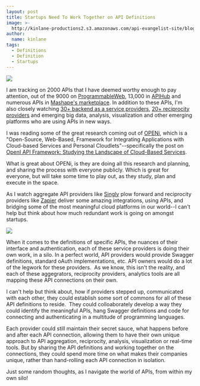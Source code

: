 ```yaml
---
layout: post
title: Startups Need To Work Together on API Definitions
image: >-
  http://kinlane-productions2.s3.amazonaws.com/api-evangelist-site/blog/openi-logo.png
author:
  name: kinlane
tags:
  - Definitions
  - Definition
  - Startups
---
```

[![](https://s3.amazonaws.com/kinlane-productions2/baas/openi/openi-logo.png)](http://www.openi-ict.eu/)

I am tracking on 2000 APIs that I have deemed worthy enough to pay attention, out of the 9000 on [ProgrammableWeb](http://programmableweb.com), 13,000 in [APIHub](http://apihub.com) and numerous APIs in [Mashape's marketplace](http://mashape.com). In addition to these APIs, I'm also closely watching [30+ backend as a service providers](http://baas.apievangelist.com/ "backend as a service providers"), [20+ reciprocity providers](http://reciprocity.apievangelist.com/ "reciprocity providers") and emerging big data, analysis, visualization and other emerging platforms who are using APIs in new ways.

I was reading some of the great research coming out of [OPENi](http://www.openi-ict.eu/), which is a "Open-Source, Web-Based, Framework for Integrating Applications with Cloud-based Services and Personal Cloudlets"--specifically the post on [OpenI API Framework: Studying the Landscape of Cloud-Based Services](http://www.openi-ict.eu/openi-api-framework-part-i-studying-the-landscape-of-cloud-based-services/).

What is great about OPENi, is they are doing all this research and planning, and sharing the process with everyone publicly. Which is great for everyone, but will take some time to play out, as they study, plan and execute in the space.

As I watch aggregate API providers like [Singly](http://singly.com) plow forward and reciprocity providers like [Zapier](http://zapier.com) deliver some amazing integrations, using APIs, and bridging some of the most meaningful cloud platforms in our world--I can't help but think about how much redundant work is going on amongst startups.

[![](https://s3.amazonaws.com/kinlane-productions2/baas/openi/OPENi-Blog-API1.png)](http://www.openi-ict.eu/openi-api-framework-part-i-studying-the-landscape-of-cloud-based-services/)

When it comes to the definitions of specific APIs, the nuances of their interface and authentication, each of these service providers is doing their own work, in a silo. In a perfect world, API providers would provide Swagger definitions, standard oAuth implementations, etc. API owners would do a lot of the legwork for these providers.  As we know, this isn't the reality, and each of these aggegrators, reciprocity providers, analytics tools are all mapping these API connections on their own.

I can't help but think about, how if providers stepped up, communicated with each other, they could establish some sort of commons for all of these API definitions to reside.  They could colloaborately develop a way they could identify the meaningful APIs, hang Swagger definitions and code for connecting and authenticating in a multitude of programming languages.

Each provider could still maintain their secret sauce, what happens before and after each API connection, allowing them to have their own unique approach to API aggregation, reciprocity, analysis, visualization or real-time tools. But by sharing the API definitions and working together on the connections, they could spend more time on what makes their companies unique, rather than hand-rolling each API connection in isolation.

Just some random thoughts, as I navigate the world of APIs, from within my own silo!